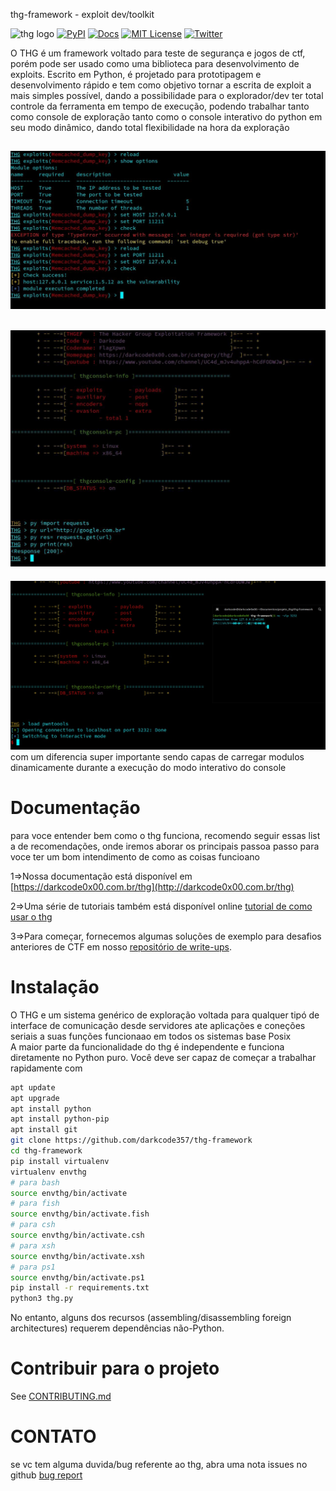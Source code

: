  thg-framework - exploit dev/toolkit

![thg logo](https://github.com/darkcode357/thg-framework/blob/master/arquivos/logo.png?raw=true)
[![PyPI](https://img.shields.io/pypi/v/thg-framework?color=thg-framework&label=thg-framework&logo=thg-framework&logoColor=thg-framework)](https://pypi.python.org/pypi/pwntools/)
[![Docs](https://readthedocs.org/projects/pwntools/badge/?version=stable)](criar_site_documentação)
[![MIT License](https://img.shields.io/badge/license-MIT-blue.svg?style=flat)](http://choosealicense.com/licenses/mit/)
[![Twitter](https://img.shields.io/twitter/follow/DarkcodeHacking)](http://twitter.com/DarkcodeHacking)

O THG é um framework voltado para teste de segurança e jogos de  ctf, porém pode ser usado como uma biblioteca para desenvolvimento de exploits.
Escrito em Python, é projetado para prototipagem e desenvolvimento rápido e tem como objetivo tornar a escrita de exploit a mais simples possível,
dando a possibilidade para o explorador/dev ter total controle da ferramenta em tempo de execução, podendo trabalhar tanto como console de exploração tanto como o console
interativo do python em seu modo dinâmico, dando total flexibilidade na hora da exploração

![THGWORK](arquivos/workthg.jpeg)
-
![THGWORK](arquivos/import_dinamico.jpg)
-
![THGWORK](arquivos/loadpwn.jpeg)
com um diferencia super importante sendo capas de carregar modulos dinamicamente durante a execução do modo interativo 
do console 
# Documentação
para voce entender bem como o thg  funciona, recomendo seguir essas list a de recomendações, onde iremos aborar os principais passoa passo para 
voce ter um bom intendimento de como as coisas funcioano

1=>Nossa documentação está disponível em [https://darkcode0x00.com.br/thg](http://darkcode0x00.com.br/thg)

2=>Uma série de tutoriais também está disponível online [tutorial de como usar o thg](https://github.com/darkcode357/thg-tutorial#readme)

3=>Para começar, fornecemos algumas soluções de exemplo para desafios anteriores de CTF em nosso [repositório de write-ups](https://github.com/darkcode357/thg--write-ups).
# Instalação
O THG e um sistema genérico de exploração voltada para qualquer tipó de interface de comunicação desde servidores ate aplicações e coneções seriais
a suas funções funcionaao em todos os sistemas base Posix  
A maior parte da funcionalidade do thg é independente e funciona diretamente no Python puro. Você deve ser capaz de começar a trabalhar rapidamente com

```sh
apt update
apt upgrade
apt install python
apt install python-pip
apt install git
git clone https://github.com/darkcode357/thg-framework
cd thg-framework
pip install virtualenv
virtualenv envthg
# para bash
source envthg/bin/activate
# para fish 
source envthg/bin/activate.fish
# para csh
source envthg/bin/activate.csh
# para xsh
source envthg/bin/activate.xsh
# para ps1
source envthg/bin/activate.ps1
pip install -r requirements.txt
python3 thg.py 
```

No entanto, alguns dos recursos (assembling/disassembling foreign architectures) requerem dependências não-Python.


# Contribuir para o projeto

See [CONTRIBUTING.md](./CONTRIBUTING.md)

# CONTATO 

se vc tem alguma duvida/bug referente ao thg, abra uma nota issues no github [bug report](https://github.com/darkcode357/thg-framework/issues)
